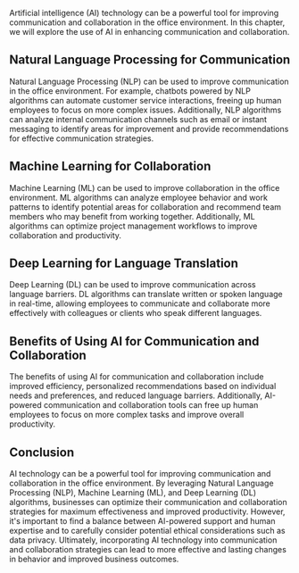 

Artificial intelligence (AI) technology can be a powerful tool for improving communication and collaboration in the office environment. In this chapter, we will explore the use of AI in enhancing communication and collaboration.

Natural Language Processing for Communication
---------------------------------------------

Natural Language Processing (NLP) can be used to improve communication in the office environment. For example, chatbots powered by NLP algorithms can automate customer service interactions, freeing up human employees to focus on more complex issues. Additionally, NLP algorithms can analyze internal communication channels such as email or instant messaging to identify areas for improvement and provide recommendations for effective communication strategies.

Machine Learning for Collaboration
----------------------------------

Machine Learning (ML) can be used to improve collaboration in the office environment. ML algorithms can analyze employee behavior and work patterns to identify potential areas for collaboration and recommend team members who may benefit from working together. Additionally, ML algorithms can optimize project management workflows to improve collaboration and productivity.

Deep Learning for Language Translation
--------------------------------------

Deep Learning (DL) can be used to improve communication across language barriers. DL algorithms can translate written or spoken language in real-time, allowing employees to communicate and collaborate more effectively with colleagues or clients who speak different languages.

Benefits of Using AI for Communication and Collaboration
--------------------------------------------------------

The benefits of using AI for communication and collaboration include improved efficiency, personalized recommendations based on individual needs and preferences, and reduced language barriers. Additionally, AI-powered communication and collaboration tools can free up human employees to focus on more complex tasks and improve overall productivity.

Conclusion
----------

AI technology can be a powerful tool for improving communication and collaboration in the office environment. By leveraging Natural Language Processing (NLP), Machine Learning (ML), and Deep Learning (DL) algorithms, businesses can optimize their communication and collaboration strategies for maximum effectiveness and improved productivity. However, it's important to find a balance between AI-powered support and human expertise and to carefully consider potential ethical considerations such as data privacy. Ultimately, incorporating AI technology into communication and collaboration strategies can lead to more effective and lasting changes in behavior and improved business outcomes.
